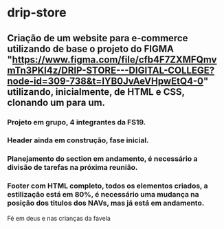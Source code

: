 # drip-store

## Criação de um website para e-commerce utilizando de base o projeto do FIGMA "https://www.figma.com/file/cfb4F7ZXMFQmvmTn3PKI4z/DRIP-STORE---DIGITAL-COLLEGE?node-id=309-738&t=IYB0JvAeVHpwEtQ4-0" utilizando, inicialmente, de HTML e CSS, clonando um para um.

### Projeto em grupo, 4 integrantes da FS19.

### Header ainda em construção, fase inicial.

### Planejamento do section em andamento, é necessário a divisão de tarefas na próxima reunião.

### Footer com HTML completo, todos os elementos criados, a estilização está em 80%, é necessário uma mudança na posição dos titulos dos NAVs, mas já está em andamento.
Fé em deus e nas crianças da favela
